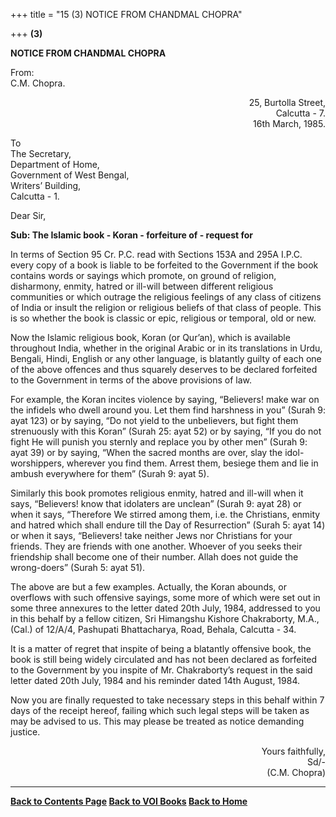 +++
title = "15 (3) NOTICE FROM CHANDMAL CHOPRA"

+++
**(3)**

**NOTICE FROM CHANDMAL CHOPRA**

From:  
C.M. Chopra.

<div align="right">

25, Burtolla Street,  
Calcutta - 7.  
16th March, 1985.

</div>

To  
The Secretary,  
Department of Home,  
Government of West Bengal,  
Writers’ Building,  
Calcutta - 1.

Dear Sir,

**Sub: The Islamic book - Koran - forfeiture of - request for**

In terms of Section 95 Cr.  P.C. read with Sections 153A and 295A I.P.C.
every copy of a book is liable to be forfeited to the Government if the
book contains words or sayings which promote, on ground of religion,
disharmony, enmity, hatred or ill-will between different religious
communities or which outrage the religious feelings of any class of
citizens of India or insult the religion or religious beliefs of that
class of people.  This is so whether the book is classic or epic,
religious or temporal, old or new.

 Now the Islamic religious book, Koran (or Qur’an), which is available
throughout India, whether in the original Arabic or in its translations
in Urdu, Bengali, Hindi, English or any other language, is blatantly
guilty of each one of the above offences and thus squarely deserves to
be declared forfeited to the Government in terms of the above provisions
of law.

For example, the Koran incites violence by saying, “Believers! make war
on the infidels who dwell around you.  Let them find harshness in you”
(Surah 9: ayat 123) or by saying, “Do not yield to the unbelievers, but
fight them strenuously with this Koran” (Surah 25: ayat 52) or by
saying, “If you do not fight He will punish you sternly and replace you
by other men” (Surah 9: ayat 39) or by saying, “When the sacred months
are over, slay the idol-worshippers, wherever you find them.  Arrest
them, besiege them and lie in ambush everywhere for them” (Surah 9: ayat
5).

Similarly this book promotes religious enmity, hatred and ill-will when
it says, “Believers! know that idolaters are unclean” (Surah 9: ayat 28)
or when it says, “Therefore We stirred among them, i.e. the Christians,
enmity and hatred which shall endure till the Day of Resurrection”
(Surah 5: ayat 14) or when it says, “Believers! take neither Jews nor
Christians for your friends.  They are friends with one another. 
Whoever of you seeks their friendship shall become one of their number. 
Allah does not guide the wrong-doers” (Surah 5: ayat 51).

The above are but a few examples.  Actually, the Koran abounds, or
overflows with such offensive sayings, some more of which were set out
in some three annexures to the letter dated 20th July, 1984, addressed
to you in this behalf by a fellow citizen, Sri Himangshu Kishore
Chakraborty, M.A., (Cal.) of 12/A/4, Pashupati Bhattacharya, Road,
Behala, Calcutta - 34.

It is a matter of regret that inspite of being a blatantly offensive
book, the book is still being widely circulated and has not been
declared as forfeited to the Government by you inspite of Mr.
Chakraborty’s request in the said letter dated 20th July, 1984 and his
reminder dated 14th August, 1984.

Now you are finally requested to take necessary steps in this behalf
within 7 days of the receipt hereof, failing which such legal steps will
be taken as may be advised to us.  This may please be treated as notice
demanding justice.

<div align="right">

Yours faithfully,  
Sd/-  
(C.M. Chopra)

</div>

------------------------------------------------------------------------

**[Back to Contents Page](index.htm)   [Back to VOI
Books](http://voiceofdharma.org/books)   [Back to
Home](http://voiceofdharma.org)**
